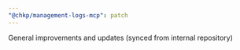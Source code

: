 ```yaml
---
"@chkp/management-logs-mcp": patch
---
```


General improvements and updates (synced from internal repository)
